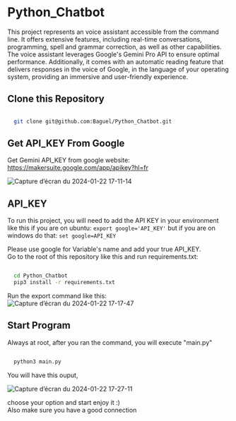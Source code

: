 
# Python_Chatbot

This project represents an voice assistant accessible from the command line. It offers extensive features, including real-time conversations, programming, spell and grammar correction, as well as other capabilities. The voice assistant leverages Google's Gemini Pro API to ensure optimal performance. Additionally, it comes with an automatic reading feature that delivers responses in the voice of Google, in the language of your operating system, providing an immersive and user-friendly experience.

## Clone this Repository



```bash

  git clone git@github.com:Baguel/Python_Chatbot.git

```
## Get API_KEY From Google

Get Gemini API_KEY from google website: https://makersuite.google.com/app/apikey?hl=fr


![Capture d’écran du 2024-01-22 17-11-14](https://github.com/Baguel/Python_Chatbot/assets/114688432/6b3e4067-2cda-4573-822f-ac0fb05f19b4)



## API_KEY

To run this project, you will need to add the API KEY in your environment like this if you are on ubuntu:
`export google='API_KEY'`
but if you are on windows do that:
`set google=API_KEY`

Please use google for Variable's name and add your true API_KEY. \
Go to the root of this repository like this and run requirements.txt:
```bash

  cd Python_Chatbot
  pip3 install -r requirements.txt

```
Run the export command like this:
![Capture d’écran du 2024-01-22 17-17-47](https://github.com/Baguel/Python_Chatbot/assets/114688432/57775f0c-c627-47eb-ad52-91e43809eb6c)



## Start Program

Always at root, after you ran the command, you will execute "main.py"

```bash

  python3 main.py

```

You will have this ouput,

![Capture d’écran du 2024-01-22 17-27-11](https://github.com/Baguel/Python_Chatbot/assets/114688432/20938a28-65d3-4312-9656-0bbc34f244e3)

choose your option and start enjoy it :) \
Also make sure you have a good connection
